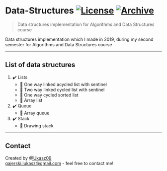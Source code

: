 # Data-Structures [![License](http://img.shields.io/:license-mit-blue.svg?style=flat-square)](https://choosealicense.com/licenses/mit/) [![Archive](https://img.shields.io/badge/repository-archive-lightgrey)](https://github.com/Ukasz09/Algorithms)

> Data structures implementation for Algorithms and Data Structures course 

Data structures implementation which I made in 2019, during my second semester for Algorithms and Data Structures course  

---
## List of data structures
1. ✔️ Lists <br/>
   - 🔸 One way linked acycled list with sentinel </br>
   - 🔸 Two way linked cycled list with sentinel </br>
   - 🔸 One way cycled sorted list </br>
   - 🔸 Array list </br>  
2. ✔️ Queue <br/>
   - 🔸 Array queue </br>
3. ✔️ Stack <br/>
   - 🔸 Drawing stack </br>
---
## Contact
Created by [@Ukasz09](https://github.com/Ukasz09) <br/>
gajerski.lukasz@gmail.com - feel free to contact me!
